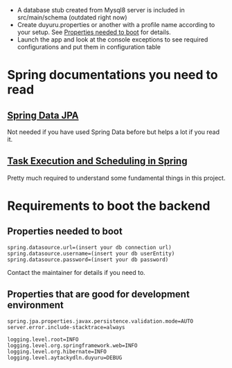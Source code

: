 * A database stub created from Mysql8 server is included in src/main/schema (outdated right now)
* Create duyuru.properties or another with a profile name according to your setup. See 
[Properties needed to boot](#properties-needed-to-boot) for details.
* Launch the app and look at the console exceptions to see required configurations and put them in configuration table

# Spring documentations you need to read
## [Spring Data JPA](https://docs.spring.io/spring-data/jpa/docs/current/reference/html/#reference)
Not needed if you have used Spring Data before but helps a lot if you read it.

## [Task Execution and Scheduling in Spring](https://docs.spring.io/spring-framework/docs/5.0.0.M1/spring-framework-reference/html/scheduling.html)
Pretty much required to understand some fundamental things in this project.

# Requirements to boot the backend
## Properties needed to boot
```properties
spring.datasource.url=(insert your db connection url)
spring.datasource.username=(insert your db userEntity)
spring.datasource.password=(insert your db password)
```
Contact the maintainer for details if you need to.

## Properties that are good for development environment
```properties
spring.jpa.properties.javax.persistence.validation.mode=AUTO
server.error.include-stacktrace=always

logging.level.root=INFO
logging.level.org.springframework.web=INFO
logging.level.org.hibernate=INFO
logging.level.aytackydln.duyuru=DEBUG
```